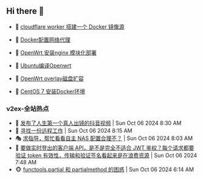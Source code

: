 ## Hi there 👋

<!--
**dkyg666/dkyg666** is a ✨ _special_ ✨ repository because its `README.md` (this file) appears on your GitHub profile.

Here are some ideas to get you started:

- 🔭 I’m currently working on ...
- 🌱 I’m currently learning ...
- 👯 I’m looking to collaborate on ...
- 🤔 I’m looking for help with ...
- 💬 Ask me about ...
- 📫 How to reach me: ...
- 😄 Pronouns: ...
- ⚡ Fun fact: ...
-->

<!-- BLOG-POST-LIST:START -->
- 🦩 [cloudflare worker 搭建一个 Docker 镜像源](http://blog.1996099.xyz/archives/cloudflare-worker-da-jian-yi-ge-docker-jing-xiang-zhan) 

- 🚦 [Docker配置网络代理](http://blog.1996099.xyz/archives/dockerpei-zhi-wang-luo-dai-li) 

- 🫶 [OpenWrt 安装nginx 模块化部署](http://blog.1996099.xyz/archives/openwrt-an-zhuang-nginx-mo-kuai-hua-bu-shu) 

- 🦄 [Ubuntu编译Openwrt](http://blog.1996099.xyz/archives/ubuntuzi-bian-yi-openwrt) 

- 🐻 [OpenWrt overlay磁盘扩容](http://blog.1996099.xyz/archives/openwrt-overlay) 

- 🤖 [CentOS 7 安装Docker环境](http://blog.1996099.xyz/archives/centos-docker) 
<!-- BLOG-POST-LIST:END -->

### v2ex-全站热点
<!-- v2ex:START -->
- 🥸 [发布了人生第一个真人出镜的抖音视频](https://www.v2ex.com/t/1077909#reply1) | Sun Oct 06 2024 8:30 AM
- 🤗 [寻找一份远程工作](https://www.v2ex.com/t/1077908#reply0) | Sun Oct 06 2024 8:15 AM
- 🎭 [求指导，帮忙看看自主 NAS 配置合理不？](https://www.v2ex.com/t/1077905#reply3) | Sun Oct 06 2024 8:03 AM
- 🥷 [要做实时登出的客户端 API，是不是完全不适合 JWT 鉴权？每个请求都要验证 token 有效性，传输和验证签名看起来是在浪费资源](https://www.v2ex.com/t/1077902#reply3) | Sun Oct 06 2024 7:48 AM
- 🐵 [functools.partial 和 partialmethod 的困惑](https://www.v2ex.com/t/1077892#reply1) | Sun Oct 06 2024 6:14 AM<!-- v2ex:END -->

